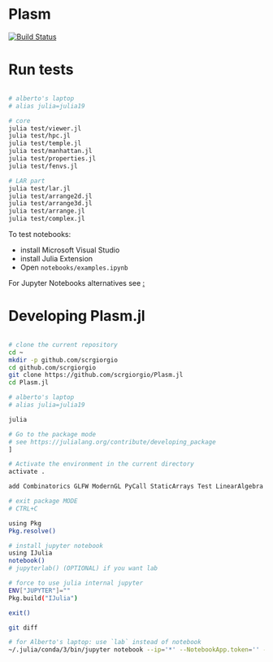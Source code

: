 # Plasm

[![Build Status](https://github.com/scrgiorgio/Plasm.jl/actions/workflows/CI.yml/badge.svg?branch=master)](https://github.com/scrgiorgio/Plasm.jl/actions/workflows/CI.yml?query=branch%3Amaster)


# Run tests

```bash

# alberto's laptop
# alias julia=julia19

# core
julia test/viewer.jl
julia test/hpc.jl
julia test/temple.jl
julia test/manhattan.jl
julia test/properties.jl
julia test/fenvs.jl

# LAR part
julia test/lar.jl
julia test/arrange2d.jl
julia test/arrange3d.jl
julia test/arrange.jl
julia test/complex.jl
```

To test notebooks:
- install Microsoft Visual Studio
- install Julia Extension
- Open `notebooks/examples.ipynb`

For Jupyter Notebooks alternatives see [ :](https://marketsplash.com/julia-ides/)


# Developing Plasm.jl

```bash

# clone the current repository
cd ~
mkdir -p github.com/scrgiorgio
cd github.com/scrgiorgio
git clone https://github.com/scrgiorgio/Plasm.jl
cd Plasm.jl

# alberto's laptop
# alias julia=julia19

julia 

# Go to the package mode
# see https://julialang.org/contribute/developing_package
] 

# Activate the environment in the current directory
activate .

add Combinatorics GLFW ModernGL PyCall StaticArrays Test LinearAlgebra DataStructures SparseArrays NearestNeighbors Triangulate IntervalTrees QHull CoordinateTransformations Rotations GeometryBasics Colors MeshCat FileIO MeshIO Meshing IJulia 

# exit package MODE
# CTRL+C 

using Pkg
Pkg.resolve()

# install jupyter notebook
using IJulia
notebook()
# jupyterlab() (OPTIONAL) if you want lab

# force to use julia internal jupyter
ENV["JUPYTER"]=""
Pkg.build("IJulia")

exit()

git diff

# for Alberto's laptop: use `lab` instead of notebook
~/.julia/conda/3/bin/jupyter notebook --ip='*' --NotebookApp.token='' --NotebookApp.password=''
```

